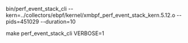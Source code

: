 bin/perf_event_stack_cli --kern=../collectors/ebpf/kernel/xmbpf_perf_event_stack_kern.5.12.o --pids=451029 --duration=10

make perf_event_stack_cli VERBOSE=1